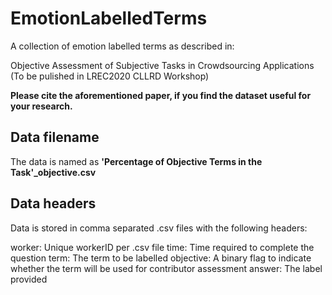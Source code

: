 # EmotionLabelledTerms
 
A collection of emotion labelled terms as described in:

Objective Assessment of Subjective Tasks in Crowdsourcing Applications (To be pulished in LREC2020 CLLRD Workshop)

**Please cite the aforementioned paper, if you find the dataset useful for your research.**

## Data filename
The data is named as **'Percentage of Objective Terms in the Task'_objective.csv**

## Data headers
Data is stored in comma separated .csv files with the following headers:

worker: Unique workerID per .csv file
time: Time required to complete the question
term: The term to be labelled
objective: A binary flag to indicate whether the term will be used for contributor assessment
answer: The label provided
